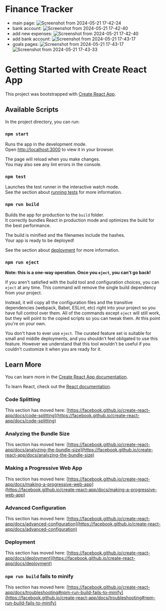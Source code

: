 # **Finance Tracker**
- main page: ![Screenshot from 2024-05-21 17-42-24](https://github.com/sokol-nastasya/finance-tracker/assets/14853242/41af0f6d-3f77-4e54-b648-fc9720cc7fb9)
- bank account: ![Screenshot from 2024-05-21 17-42-40](https://github.com/sokol-nastasya/finance-tracker/assets/14853242/c3907b2f-a7ad-436f-b4f5-16daa80920c5)
- add new expenses: ![Screenshot from 2024-05-21 17-42-40](https://github.com/sokol-nastasya/finance-tracker/assets/14853242/8b937325-40dd-48fb-854c-55d1569a17a1)
- add bank account: ![Screenshot from 2024-05-21 17-43-17](https://github.com/sokol-nastasya/finance-tracker/assets/14853242/83ccc429-0f57-4bf3-9d6c-6d103fc16a14)
- goals pages: ![Screenshot from 2024-05-21 17-43-17](https://github.com/sokol-nastasya/finance-tracker/assets/14853242/5783f49d-9128-49c7-9a98-29f2af40f4f1)
  ![Screenshot from 2024-05-21 17-43-33](https://github.com/sokol-nastasya/finance-tracker/assets/14853242/f78fa9bd-6328-4bde-8b05-4513271c9ded)


# Getting Started with Create React App

This project was bootstrapped with [Create React App](https://github.com/facebook/create-react-app).

## Available Scripts

In the project directory, you can run:

### `npm start`

Runs the app in the development mode.\
Open [http://localhost:3000](http://localhost:3000) to view it in your browser.

The page will reload when you make changes.\
You may also see any lint errors in the console.

### `npm test`

Launches the test runner in the interactive watch mode.\
See the section about [running tests](https://facebook.github.io/create-react-app/docs/running-tests) for more information.

### `npm run build`

Builds the app for production to the `build` folder.\
It correctly bundles React in production mode and optimizes the build for the best performance.

The build is minified and the filenames include the hashes.\
Your app is ready to be deployed!

See the section about [deployment](https://facebook.github.io/create-react-app/docs/deployment) for more information.

### `npm run eject`

**Note: this is a one-way operation. Once you `eject`, you can't go back!**

If you aren't satisfied with the build tool and configuration choices, you can `eject` at any time. This command will remove the single build dependency from your project.

Instead, it will copy all the configuration files and the transitive dependencies (webpack, Babel, ESLint, etc) right into your project so you have full control over them. All of the commands except `eject` will still work, but they will point to the copied scripts so you can tweak them. At this point you're on your own.

You don't have to ever use `eject`. The curated feature set is suitable for small and middle deployments, and you shouldn't feel obligated to use this feature. However we understand that this tool wouldn't be useful if you couldn't customize it when you are ready for it.

## Learn More

You can learn more in the [Create React App documentation](https://facebook.github.io/create-react-app/docs/getting-started).

To learn React, check out the [React documentation](https://reactjs.org/).

### Code Splitting

This section has moved here: [https://facebook.github.io/create-react-app/docs/code-splitting](https://facebook.github.io/create-react-app/docs/code-splitting)

### Analyzing the Bundle Size

This section has moved here: [https://facebook.github.io/create-react-app/docs/analyzing-the-bundle-size](https://facebook.github.io/create-react-app/docs/analyzing-the-bundle-size)

### Making a Progressive Web App

This section has moved here: [https://facebook.github.io/create-react-app/docs/making-a-progressive-web-app](https://facebook.github.io/create-react-app/docs/making-a-progressive-web-app)

### Advanced Configuration

This section has moved here: [https://facebook.github.io/create-react-app/docs/advanced-configuration](https://facebook.github.io/create-react-app/docs/advanced-configuration)

### Deployment

This section has moved here: [https://facebook.github.io/create-react-app/docs/deployment](https://facebook.github.io/create-react-app/docs/deployment)

### `npm run build` fails to minify

This section has moved here: [https://facebook.github.io/create-react-app/docs/troubleshooting#npm-run-build-fails-to-minify](https://facebook.github.io/create-react-app/docs/troubleshooting#npm-run-build-fails-to-minify)
